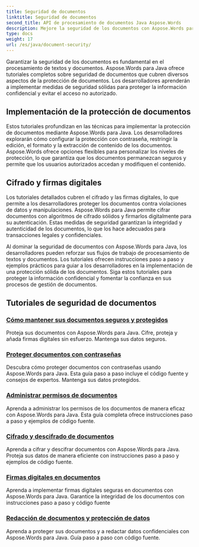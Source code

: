 ```yaml
---
title: Seguridad de documentos
linktitle: Seguridad de documentos
second_title: API de procesamiento de documentos Java Aspose.Words
description: Mejore la seguridad de los documentos con Aspose.Words para Java. Implemente protección, cifrado y firmas digitales para una protección sólida de los datos.
type: docs
weight: 17
url: /es/java/document-security/
---
```


Garantizar la seguridad de los documentos es fundamental en el procesamiento de textos y documentos. Aspose.Words para Java ofrece tutoriales completos sobre seguridad de documentos que cubren diversos aspectos de la protección de documentos. Los desarrolladores aprenderán a implementar medidas de seguridad sólidas para proteger la información confidencial y evitar el acceso no autorizado.

## Implementación de la protección de documentos

Estos tutoriales profundizan en las técnicas para implementar la protección de documentos mediante Aspose.Words para Java. Los desarrolladores explorarán cómo configurar la protección con contraseña, restringir la edición, el formato y la extracción de contenido de los documentos. Aspose.Words ofrece opciones flexibles para personalizar los niveles de protección, lo que garantiza que los documentos permanezcan seguros y permite que los usuarios autorizados accedan y modifiquen el contenido.

## Cifrado y firmas digitales

Los tutoriales detallados cubren el cifrado y las firmas digitales, lo que permite a los desarrolladores proteger los documentos contra violaciones de datos y manipulaciones. Aspose.Words para Java permite cifrar documentos con algoritmos de cifrado sólidos y firmarlos digitalmente para su autenticación. Estas medidas de seguridad garantizan la integridad y autenticidad de los documentos, lo que los hace adecuados para transacciones legales y confidenciales.

Al dominar la seguridad de documentos con Aspose.Words para Java, los desarrolladores pueden reforzar sus flujos de trabajo de procesamiento de textos y documentos. Los tutoriales ofrecen instrucciones paso a paso y ejemplos prácticos para guiar a los desarrolladores en la implementación de una protección sólida de los documentos. Siga estos tutoriales para proteger la información confidencial y fomentar la confianza en sus procesos de gestión de documentos.

## Tutoriales de seguridad de documentos
### [Cómo mantener sus documentos seguros y protegidos](./keep-documents-safe-secure/)
Proteja sus documentos con Aspose.Words para Java. Cifre, proteja y añada firmas digitales sin esfuerzo. Mantenga sus datos seguros.
### [Proteger documentos con contraseñas](./securing-documents-passwords/)
Descubra cómo proteger documentos con contraseñas usando Aspose.Words para Java. Esta guía paso a paso incluye el código fuente y consejos de expertos. Mantenga sus datos protegidos.
### [Administrar permisos de documentos](./managing-document-permissions/)
Aprenda a administrar los permisos de los documentos de manera eficaz con Aspose.Words para Java. Esta guía completa ofrece instrucciones paso a paso y ejemplos de código fuente.
### [Cifrado y descifrado de documentos](./document-encryption-decryption/)
Aprenda a cifrar y descifrar documentos con Aspose.Words para Java. Proteja sus datos de manera eficiente con instrucciones paso a paso y ejemplos de código fuente.
### [Firmas digitales en documentos](./digital-signatures-in-documents/)
Aprenda a implementar firmas digitales seguras en documentos con Aspose.Words para Java. Garantice la integridad de los documentos con instrucciones paso a paso y código fuente
### [Redacción de documentos y protección de datos](./document-redaction-data-protection/)
Aprenda a proteger sus documentos y a redactar datos confidenciales con Aspose.Words para Java. Guía paso a paso con código fuente.